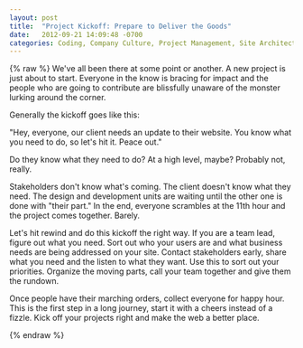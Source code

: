 ```yaml
---
layout: post
title:  "Project Kickoff: Prepare to Deliver the Goods"
date:   2012-09-21 14:09:48 -0700
categories: Coding, Company Culture, Project Management, Site Architecture, User Experience
---
```

{% raw %}
We've all been there at some point or another.  A new project is just about to start.  Everyone in the know is bracing for impact and the people who are going to contribute are blissfully unaware of the monster lurking around the corner.

Generally the kickoff goes like this:

"Hey, everyone, our client needs an update to their website.  You know what you need to do, so let's hit it.  Peace out."

Do they know what they need to do?  At a high level, maybe?  Probably not, really.

Stakeholders don't know what's coming.  The client doesn't know what they need.  The design and development units are waiting until the other one is done with "their part."  In the end, everyone scrambles at the 11th hour and the project comes together. Barely.

Let's hit rewind and do this kickoff the right way.  If you are a team lead, figure out what you need.  Sort out who your users are and what business needs are being addressed on your site.  Contact stakeholders early, share what you need and the listen to what they want. Use this to sort out your priorities.  Organize the moving parts, call your team together and give them the rundown.

Once people have their marching orders, collect everyone for happy hour.  This is the first step in a long journey, start it with a cheers instead of a fizzle.  Kick off your projects right and make the web a better place.


{% endraw %}
    
